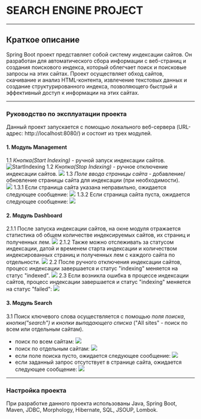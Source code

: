 # SEARCH ENGINE PROJECT
---
## Краткое описание 
Spring Boot проект представляет собой систему индексации сайтов. Он разработан для автоматического сбора информации с веб-страниц и создания поискового индекса, который облегчает поиск и поисковые запросы на этих сайтах. Проект осуществляет обход сайтов, скачивание и анализ HTML-контента, извлечение текстовых данных и создание структурированного индекса, позволяющего быстрый и эффективный доступ к информации на этих сайтах.

***
### Руководство по эксплуатации проекта

Данный проект запускается с помощью локального веб-сервера (URL-адрес: http://localhost:8080/) и состоит из трех модулей.
#### 1. Модуль Management
1.1 _Кнопка(Start Indexing)_ - ручной запуск индексации сайтов.
![StartIndexing](https://github.com/DavlatbekRabbimov/search_engine/assets/110993036/72801098-e487-4087-8f19-06ad2c2db413)
1.2 _Кнопка(Stop Indexing)_ - ручное отключение индексации сайтов.
![](StopIndexing.jpg)
1.3 _Поле ввода страницы сайта_ - добавление/обновление страницы сайта для индексации (при необходимости).  
![](AddPage.jpg)
1.3.1 Если страница сайта указана неправильно, ожидается следующее сообщение:
![](ErrorAddPage.jpg)
1.3.2 Если страница сайта пуста, ожидается следующее сообщение:
![](EmptyAddPage.jpg)
#### 2. Модуль Dashboard
2.1.1 После запуска индексации сайтов, на окне модуля отражается статистика об общем количестве индексируемых сайтов, их страниц и полученных лем.
![](Indexing.jpg)
2.1.2 Также можно отслеживать за статусом индексации, датой и временем старта индексации и количеством индексированных страниц и полученных лем с каждого сайта по отдельности.
![](PartIndexing.jpg)
2.2 После ручного отключения индексации сайтов, процесс индексации завершается и статус "indexing" меняется на статус "indexed".
![](IndexedPage.jpg)
2.3 Если возникла ошибка в процессе индексации сайтов, процесс индексации завершается и статус "indexing" меняется на статус "failed":
![](ErrorIndexingPage.jpg)
#### 3. Модуль Search
3.1 Поиск ключевого слова осуществляется с помощью _поля поиска_, _кнопки("search")_ и _кнопки выпадающего списка_ ("All sites" - поиск по всем или отдельным сайтам).
- поиск по всем сайтам:
![](SearchResult.jpg)
- поиск по отдельным сайтам:
![](SearchSingleSite.jpg)
- если поле поиска пусто, ожидается следующее сообщение:
![](SearchEmpty.jpg)
- если заданный запрос отсутствует в странице сайта, ожидается следующее сообщение:
 ![](SearchError2.jpg)

***
### Настройка проекта
При разработке данного проекта использованы Java, Spring Boot, Maven, JDBC, Morphology, Hibernate, SQL, JSOUP, Lombok.


